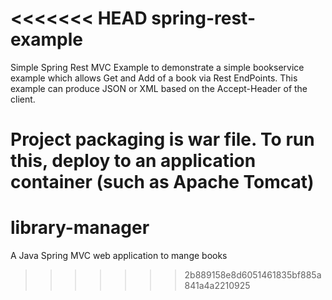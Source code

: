 <<<<<<< HEAD
spring-rest-example
===================

Simple Spring Rest MVC Example to demonstrate a simple bookservice example which allows Get and Add of a book via
Rest EndPoints. This example can produce JSON or XML based on the Accept-Header of the client.

Project packaging is war file. To run this, deploy to an application container (such as Apache Tomcat)
=======
# library-manager
A Java Spring MVC web application to mange books
>>>>>>> 2b889158e8d6051461835bf885a841a4a2210925
